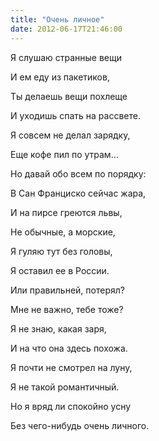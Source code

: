 ```yaml
---
title: "Очень личное"
date: 2012-06-17T21:46:00
---
```


Я слушаю странные вещи

И ем еду из пакетиков,

Ты делаешь вещи похлеще

И уходишь спать на рассвете.



Я совсем не делал зарядку,

Еще кофе пил по утрам...

Но давай обо всем по порядку:

В Сан Франциско сейчас жара,



И на пирсе греются львы,

Не обычные, а морские,

Я гуляю тут без головы,

Я оставил ее в России.



Или правильней, потерял?

Мне не важно, тебе тоже?

Я не знаю, какая заря,

И на что она здесь похожа.



Я почти не смотрел на луну,

Я не такой романтичный.

Но я вряд ли спокойно усну

Без чего-нибудь очень личного.
